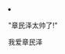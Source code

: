 <html lang="zh">
<head>    
<meta charset="UTF-8">    
   <title>章民泽很帅</title>
</head>
<body>
  <li>
    <p>"章民泽太帅了!"</p>
    <a herf="https://www.luogu.com.cn/paste/ecqdyqe3">我爱章民泽</a>
  </li>
</body>
</html>
